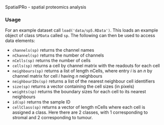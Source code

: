 SpatialPRo - spatial proteomics analysis

### Usage

For an example dataset call `load('data/sp5.RData')`. This loads an example object of class `SPData` called `sp`. The following can then be used to access data elements:

* `channels(sp)` returns the channel names
* `nChannel(sp)` returns the number of channels
* `nCells(sp)` returns the number of cells
* `cells(sp)` returns a cell by channel matrix with the readouts for each cell
* `neighbours(sp)` returns a list of length nCells, where entry *i*  is an *n* by channel matrix for cell *i* having *n* neighbours 
* `neighbourIDs(sp)` returns a list of the nearest neighbour cell identifiers
* `size(sp)` returns a vector containing the cell sizes (in pixels)
* `weights(sp)` returns the boundary sizes for each cell to its nearest neighbours
* `id(sp)` returns the sample ID
* `cellClass(sp)` returns a vector of length nCells where each cell is assigned a class. Here there are 2 classes, with 1 corresponding to stromal and 2 corresponding to tumour.